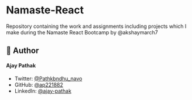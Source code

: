 # Namaste-React

Repository containing the work and assignments including projects which I make during the Namaste React Bootcamp by @akshaymarch7

## 🙇 Author

#### Ajay Pathak

- Twitter: [@Pathkbndhu_navo](https://twitter.com/Pathkbndhu_navo)
- GitHub: [@ap221882](https://github.com/ap221882)
- LinkedIn: [@ajay-pathak](https://www.linkedin.com/in/ajay-pathak-webdeveloper)

